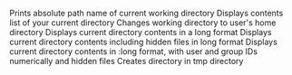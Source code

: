 Prints absolute path name of current working directory
Displays contents list of your current directory
Changes working directory to user's home directory
Displays current directory contents in a long format
Displays current directory contents including hidden files in long format
Displays current directory contents in :long format, with user and group IDs numerically and hidden files
Creates directory in tmp directory 
